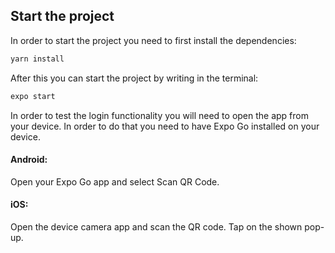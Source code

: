 ## Start the project

In order to start the project you need to first install the dependencies:

```sh
yarn install
```

After this you can start the project by writing in the terminal:

```sh
expo start
```

In order to test the login functionality you will need to open the app from your device.
In order to do that you need to have Expo Go installed on your device.

#### Android:

Open your Expo Go app and select Scan QR Code.

#### iOS:

Open the device camera app and scan the QR code. Tap on the shown pop-up.
